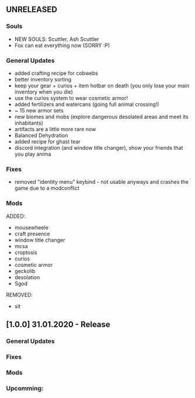 ## UNRELEASED
### Souls 
+ NEW SOULS: Scuttler, Ash Scuttler
+ Fox can eat everything now (SORRY :P)

### General Updates
+ added crafting recipe for cobwebs
+ better inventory sorting
+ keep your gear + curios + item hotbar on death (you only lose your main inventory when you die)
+ use the curios system to wear cosmetic armor!
+ added fertilizers and watercans (going full animal crossing!)
+ ~ 15 new armor sets
+ new biomes and mobs (explore dangerous desolated areas and meet its inhabitants)
+ artifacts are a little more rare now
+ Balanced Dehydration
+ added recipe for ghast tear
+ discord integration (and window title changer), show your friends that you play anima

### Fixes
+ removed "identity menu" keybind - not usable anyways and crashes the game due to a modconflict

### Mods
ADDED:
+ mousewheele
+ craft presence
+ window title changer
+ mcsa
+ croptosis
+ curios
+ cosmetic armor
+ geckolib
+ desolation
+ Sgod

REMOVED:
+ sit 

## [1.0.0] 31.01.2020 - Release
### General Updates


### Fixes


### Mods


### Upcomming:
